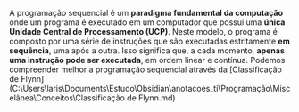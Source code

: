 A programação sequencial é um **paradigma fundamental da computação** onde um programa é executado em um computador que possui uma **única Unidade Central de Processamento (UCP)**. Neste modelo, o programa é composto por uma série de instruções que são executadas estritamente **em sequência**, uma após a outra. Isso significa que, a cada momento, **apenas uma instrução pode ser executada**, em ordem linear e contínua. Podemos compreender melhor a programação sequencial através da [Classificação de Flynn](C:\Users\laris\Documents\Estudo\Obsidian\anotacoes_ti\Programação\Miscelânea\Conceitos\Classificação de Flynn.md)
